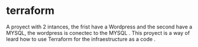# terraform
A proyect with 2 intances, the frist  have a Wordpress and the second have a MYSQL, the wordpress is conectec to the MYSQL . This proyect is a way of leard how to use Terraform 
for the infraestructure as a code . 
